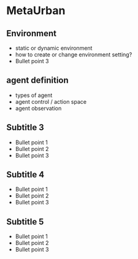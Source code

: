 # MetaUrban

## Environment
- static or dynamic environment
- how to create or change environment setting?
- Bullet point 3

## agent definition
- types of agent
- agent control / action space
- agent observation

## Subtitle 3
- Bullet point 1
- Bullet point 2
- Bullet point 3

## Subtitle 4
- Bullet point 1
- Bullet point 2
- Bullet point 3

## Subtitle 5
- Bullet point 1
- Bullet point 2
- Bullet point 3